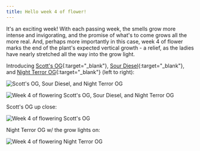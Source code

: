 ```yaml
---
title: Hello week 4 of flower!
---
```


It's an exciting week! With each passing week, the smells grow more intense and invigorating, and the promise of what's to come grows all the more real. And, perhaps more importantly in this case, week 4 of flower marks the end of the plant's expected vertical growth - a relief, as the ladies have nearly stretched all the way into the grow light.

Introducing [Scott's OG](http://www.raredanknessgenetics.com/Seeds/KUSH/ScottsOG.htm){:target="_blank"}, [Sour Diesel](https://blimburnseeds.com/sour-diesel){:target="_blank"}, and [Night Terror OG](http://www.raredanknessgenetics.com/Seeds/KUSH/NightTerrorOG.htm){:target="_blank"} (left to right):

![Scott's OG, Sour Diesel, and Night Terror OG](https://images.420friend.ly/grow-journal/scotts-og-sour-diesel-night-terror-og.jpg)

![Week 4 of flowering Scott's OG, Sour Diesel, and Night Terror OG](https://images.420friend.ly/grow-journal/flower-week-4.jpg)

Scott's OG up close:

![Week 4 of flowering Scott's OG](https://images.420friend.ly/grow-journal/scotts-og-flower-week-4.jpg)

Night Terror OG w/ the grow lights on:

![Week 4 of flowering Night Terror OG](https://images.420friend.ly/grow-journal/night-terror-og.jpg)